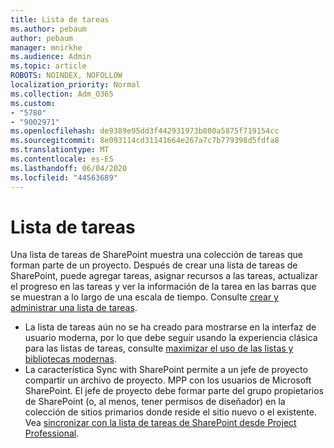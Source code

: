 ```yaml
---
title: Lista de tareas
ms.author: pebaum
author: pebaum
manager: mnirkhe
ms.audience: Admin
ms.topic: article
ROBOTS: NOINDEX, NOFOLLOW
localization_priority: Normal
ms.collection: Adm_O365
ms.custom:
- "5780"
- "9002971"
ms.openlocfilehash: de9389e95dd3f442931973b800a5875f719154cc
ms.sourcegitcommit: 8e093114cd31141664e267a7c7b779398d5fdfa8
ms.translationtype: MT
ms.contentlocale: es-ES
ms.lasthandoff: 06/04/2020
ms.locfileid: "44563689"
---
```

# <a name="task-list"></a>Lista de tareas

Una lista de tareas de SharePoint muestra una colección de tareas que forman parte de un proyecto. Después de crear una lista de tareas de SharePoint, puede agregar tareas, asignar recursos a las tareas, actualizar el progreso en las tareas y ver la información de la tarea en las barras que se muestran a lo largo de una escala de tiempo. Consulte [crear y administrar una lista de tareas](https://support.microsoft.com/office/466ad207-46fd-4c77-9af1-41bc23cec21a).  

-   La lista de tareas aún no se ha creado para mostrarse en la interfaz de usuario moderna, por lo que debe seguir usando la experiencia clásica para las listas de tareas, consulte [maximizar el uso de las listas y bibliotecas modernas](https://docs.microsoft.com/sharepoint/dev/transform/modernize-userinterface-lists-and-libraries).
-   La característica Sync with SharePoint permite a un jefe de proyecto compartir un archivo de proyecto. MPP con los usuarios de Microsoft SharePoint. El jefe de proyecto debe formar parte del grupo propietarios de SharePoint (o, al menos, tener permisos de diseñador) en la colección de sitios primarios donde reside el sitio nuevo o el existente. Vea [sincronizar con la lista de tareas de SharePoint desde Project Professional](https://docs.microsoft.com/office/troubleshoot/project/sync-with-tasks-from-project).